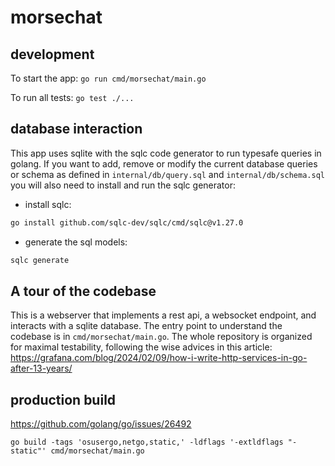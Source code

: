 # morsechat

## development

To start the app: `go run cmd/morsechat/main.go`

To run all tests: `go test ./...`

## database interaction

This app uses sqlite with the sqlc code generator to run typesafe queries in golang.
If you want to add, remove or modify the current database queries or schema as defined in `internal/db/query.sql` and
`internal/db/schema.sql` you will also need to install and run the sqlc generator:

- install sqlc:

```bash
go install github.com/sqlc-dev/sqlc/cmd/sqlc@v1.27.0
```

- generate the sql models:

```bash
sqlc generate
```

## A tour of the codebase

This is a webserver that implements a rest api, a websocket endpoint, and interacts with a sqlite database.
The entry point to understand the codebase is in `cmd/morsechat/main.go`. The whole repository is organized for maximal testability, following the wise advices in this article: https://grafana.com/blog/2024/02/09/how-i-write-http-services-in-go-after-13-years/

## production build

https://github.com/golang/go/issues/26492


    go build -tags 'osusergo,netgo,static,' -ldflags '-extldflags "-static"' cmd/morsechat/main.go

